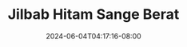 --- 
title: "Jilbab Hitam Sange Berat"
description: "nonton  video bokep Jilbab Hitam Sange Berat gratis full  "
date: 2024-06-04T04:17:16-08:00
file_code: "uqg0bqz6f32x"
draft: false
cover: "j49d8pqak9e7ox72.jpg"
tags: ["Jilbab", "Hitam", "Sange", "Berat", "bokep-indo", "bokep-viral", "bokep-ig"]
length: 108
fld_id: "1235739"
foldername: "Asupan Hijab"
categories: ["Asupan Hijab"]
views: 117
---